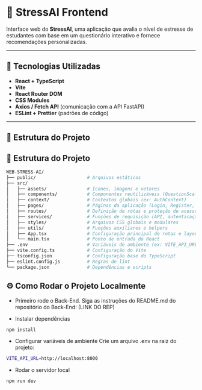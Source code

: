 # 🧠 StressAI Frontend

Interface web do **StressAI**, uma aplicação que avalia o nível de estresse de estudantes com base em um questionário interativo e fornece recomendações personalizadas.

---

## 🚀 Tecnologias Utilizadas

- **React + TypeScript**
- **Vite**
- **React Router DOM**
- **CSS Modules**
- **Axios / Fetch API** (comunicação com a API FastAPI)
- **ESLint + Prettier** (padrões de código)

---

## 🧩 Estrutura do Projeto

## 🧩 Estrutura do Projeto

```bash
WEB-STRESS-AI/
├── public/                   # Arquivos estáticos
├── src/
│   ├── assets/               # Ícones, imagens e vetores
│   ├── components/           # Componentes reutilizáveis (QuestionScale, CircularScore, etc)
│   ├── context/              # Contextos globais (ex: AuthContext)
│   ├── pages/                # Páginas da aplicação (Login, Register, FazerTeste, Result)
│   ├── routes/               # Definição de rotas e proteção de acesso
│   ├── services/             # Funções de requisição (API, autenticação, etc)
│   ├── styles/               # Arquivos CSS globais e modulares
│   ├── utils/                # Funções auxiliares e helpers
│   ├── App.tsx               # Configuração principal de rotas e layout
│   └── main.tsx              # Ponto de entrada do React
├── .env                      # Variáveis de ambiente (ex: VITE_API_URL)
├── vite.config.ts            # Configuração do Vite
├── tsconfig.json             # Configuração base do TypeScript
├── eslint.config.js          # Regras de lint
└── package.json              # Dependências e scripts
```

## ⚙️ Como Rodar o Projeto Localmente

 - Primeiro rode o Back-End. Siga as instruções do README.md do repositório do Back-End:
 (LINK DO REP)

 
 - Instalar dependências
```bash
npm install
```
- Configurar variáveis de ambiente
Crie um arquivo .env na raiz do projeto:
```bash
VITE_API_URL=http://localhost:8000
```

- Rodar o servidor local
```bash
npm run dev
```
